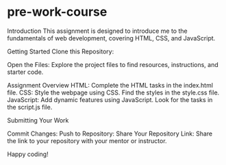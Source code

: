 # pre-work-course

Introduction
 This assignment is designed to introduce me to the fundamentals of web development, covering HTML, CSS, and JavaScript.

Getting Started
Clone this Repository:

Open the Files:
Explore the project files to find resources, instructions, and starter code.

Assignment Overview
HTML:
    Complete the HTML tasks in the index.html file.
CSS:
    Style the webpage using CSS. Find the styles in the style.css file.
JavaScript:
    Add dynamic features using JavaScript. Look for the tasks in the script.js file.

Submitting Your Work

 Commit Changes:
 Push to Repository:
 Share Your Repository Link:
    Share the link to your repository with your mentor or instructor.

Happy coding!